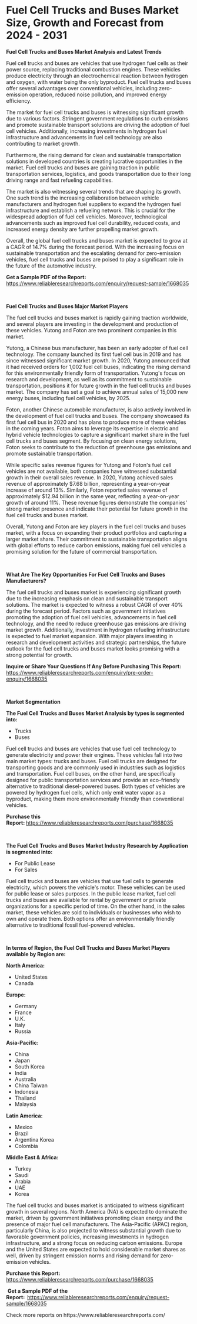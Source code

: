 <p><h1>Fuel Cell Trucks and Buses Market Size, Growth and Forecast from 2024 - 2031</h1></p><p><strong>Fuel Cell Trucks and Buses Market Analysis and Latest Trends</strong></p>
<p><p>Fuel cell trucks and buses are vehicles that use hydrogen fuel cells as their power source, replacing traditional combustion engines. These vehicles produce electricity through an electrochemical reaction between hydrogen and oxygen, with water being the only byproduct. Fuel cell trucks and buses offer several advantages over conventional vehicles, including zero-emission operation, reduced noise pollution, and improved energy efficiency.</p><p>The market for fuel cell trucks and buses is witnessing significant growth due to various factors. Stringent government regulations to curb emissions and promote sustainable transport solutions are driving the adoption of fuel cell vehicles. Additionally, increasing investments in hydrogen fuel infrastructure and advancements in fuel cell technology are also contributing to market growth.</p><p>Furthermore, the rising demand for clean and sustainable transportation solutions in developed countries is creating lucrative opportunities in the market. Fuel cell trucks and buses are gaining traction in public transportation services, logistics, and goods transportation due to their long driving range and fast refueling capabilities.</p><p>The market is also witnessing several trends that are shaping its growth. One such trend is the increasing collaboration between vehicle manufacturers and hydrogen fuel suppliers to expand the hydrogen fuel infrastructure and establish a refueling network. This is crucial for the widespread adoption of fuel cell vehicles. Moreover, technological advancements such as improved fuel cell durability, reduced costs, and increased energy density are further propelling market growth.</p><p>Overall, the global fuel cell trucks and buses market is expected to grow at a CAGR of 14.7% during the forecast period. With the increasing focus on sustainable transportation and the escalating demand for zero-emission vehicles, fuel cell trucks and buses are poised to play a significant role in the future of the automotive industry.</p></p>
<p><strong>Get a Sample PDF of the Report:&nbsp;</strong> <a href="https://www.reliableresearchreports.com/enquiry/request-sample/1668035">https://www.reliableresearchreports.com/enquiry/request-sample/1668035</a></p>
<p>&nbsp;</p>
<p><strong>Fuel Cell Trucks and Buses Major Market Players</strong></p>
<p><p>The fuel cell trucks and buses market is rapidly gaining traction worldwide, and several players are investing in the development and production of these vehicles. Yutong and Foton are two prominent companies in this market.</p><p>Yutong, a Chinese bus manufacturer, has been an early adopter of fuel cell technology. The company launched its first fuel cell bus in 2019 and has since witnessed significant market growth. In 2020, Yutong announced that it had received orders for 1,002 fuel cell buses, indicating the rising demand for this environmentally friendly form of transportation. Yutong's focus on research and development, as well as its commitment to sustainable transportation, positions it for future growth in the fuel cell trucks and buses market. The company has set a goal to achieve annual sales of 15,000 new energy buses, including fuel cell vehicles, by 2025.</p><p>Foton, another Chinese automobile manufacturer, is also actively involved in the development of fuel cell trucks and buses. The company showcased its first fuel cell bus in 2020 and has plans to produce more of these vehicles in the coming years. Foton aims to leverage its expertise in electric and hybrid vehicle technologies to capture a significant market share in the fuel cell trucks and buses segment. By focusing on clean energy solutions, Foton seeks to contribute to the reduction of greenhouse gas emissions and promote sustainable transportation.</p><p>While specific sales revenue figures for Yutong and Foton's fuel cell vehicles are not available, both companies have witnessed substantial growth in their overall sales revenue. In 2020, Yutong achieved sales revenue of approximately $7.68 billion, representing a year-on-year increase of around 13%. Similarly, Foton reported sales revenue of approximately $12.94 billion in the same year, reflecting a year-on-year growth of around 11%. These revenue figures demonstrate the companies' strong market presence and indicate their potential for future growth in the fuel cell trucks and buses market.</p><p>Overall, Yutong and Foton are key players in the fuel cell trucks and buses market, with a focus on expanding their product portfolios and capturing a larger market share. Their commitment to sustainable transportation aligns with global efforts to reduce carbon emissions, making fuel cell vehicles a promising solution for the future of commercial transportation.</p></p>
<p>&nbsp;</p>
<p><strong>What Are The Key Opportunities For Fuel Cell Trucks and Buses Manufacturers?</strong></p>
<p><p>The fuel cell trucks and buses market is experiencing significant growth due to the increasing emphasis on clean and sustainable transport solutions. The market is expected to witness a robust CAGR of over 40% during the forecast period. Factors such as government initiatives promoting the adoption of fuel cell vehicles, advancements in fuel cell technology, and the need to reduce greenhouse gas emissions are driving market growth. Additionally, investment in hydrogen refueling infrastructure is expected to fuel market expansion. With major players investing in research and development activities and strategic partnerships, the future outlook for the fuel cell trucks and buses market looks promising with a strong potential for growth.</p></p>
<p><strong>Inquire or Share Your Questions If Any Before Purchasing This Report:</strong> <a href="https://www.reliableresearchreports.com/enquiry/pre-order-enquiry/1668035">https://www.reliableresearchreports.com/enquiry/pre-order-enquiry/1668035</a></p>
<p>&nbsp;</p>
<p><strong>Market Segmentation</strong></p>
<p><strong>The Fuel Cell Trucks and Buses Market Analysis by types is segmented into:</strong></p>
<p><ul><li>Trucks</li><li>Buses</li></ul></p>
<p><p>Fuel cell trucks and buses are vehicles that use fuel cell technology to generate electricity and power their engines. These vehicles fall into two main market types: trucks and buses. Fuel cell trucks are designed for transporting goods and are commonly used in industries such as logistics and transportation. Fuel cell buses, on the other hand, are specifically designed for public transportation services and provide an eco-friendly alternative to traditional diesel-powered buses. Both types of vehicles are powered by hydrogen fuel cells, which only emit water vapor as a byproduct, making them more environmentally friendly than conventional vehicles.</p></p>
<p><strong>Purchase this Report:&nbsp;</strong><a href="https://www.reliableresearchreports.com/purchase/1668035">https://www.reliableresearchreports.com/purchase/1668035</a></p>
<p>&nbsp;</p>
<p><strong>The Fuel Cell Trucks and Buses Market Industry Research by Application is segmented into:</strong></p>
<p><ul><li>For Public Lease</li><li>For Sales</li></ul></p>
<p><p>Fuel cell trucks and buses are vehicles that use fuel cells to generate electricity, which powers the vehicle's motor. These vehicles can be used for public lease or sales purposes. In the public lease market, fuel cell trucks and buses are available for rental by government or private organizations for a specific period of time. On the other hand, in the sales market, these vehicles are sold to individuals or businesses who wish to own and operate them. Both options offer an environmentally friendly alternative to traditional fossil fuel-powered vehicles.</p></p>
<p>&nbsp;</p>
<p><strong>In terms of Region, the Fuel Cell Trucks and Buses Market Players available by Region are:</strong></p>
<p>
    <p> <strong> North America: </strong>
        <ul>
            <li>United States</li>
            <li>Canada</li>
        </ul>
        </p> 
    <p> <strong> Europe: </strong>
        <ul>
            <li>Germany</li>
            <li>France</li>
            <li>U.K.</li>
            <li>Italy</li>
            <li>Russia</li>
        </ul>
        </p> 
    <p> <strong> Asia-Pacific: </strong>
        <ul>
            <li>China</li>
            <li>Japan</li>
            <li>South Korea</li>
            <li>India</li>
            <li>Australia</li>
            <li>China Taiwan</li>
            <li>Indonesia</li>
            <li>Thailand</li>
            <li>Malaysia</li>
        </ul>
        </p> 
    <p> <strong> Latin America: </strong>
        <ul>
            <li>Mexico</li>
            <li>Brazil</li>
            <li>Argentina Korea</li>
            <li>Colombia</li>
        </ul>
        </p> 
    <p> <strong> Middle East & Africa: </strong>
        <ul>
            <li>Turkey</li>
            <li>Saudi</li>
            <li>Arabia</li>
            <li>UAE</li>
            <li>Korea</li>
        </ul>
    </p>
    </p>
<p><p>The fuel cell trucks and buses market is anticipated to witness significant growth in several regions. North America (NA) is expected to dominate the market, driven by government initiatives promoting clean energy and the presence of major fuel cell manufacturers. The Asia-Pacific (APAC) region, particularly China, is also projected to witness substantial growth due to favorable government policies, increasing investments in hydrogen infrastructure, and a strong focus on reducing carbon emissions. Europe and the United States are expected to hold considerable market shares as well, driven by stringent emission norms and rising demand for zero-emission vehicles.</p></p>
<p><strong>Purchase this Report: </strong><a href="https://www.reliableresearchreports.com/purchase/1668035">https://www.reliableresearchreports.com/purchase/1668035</a></p>
<p>&nbsp;<strong>Get a Sample PDF of the Report:&nbsp;&nbsp;</strong><a href="https://www.reliableresearchreports.com/enquiry/request-sample/1668035">https://www.reliableresearchreports.com/enquiry/request-sample/1668035</a></p>
<p><strong></strong></p>
<p>Check more reports on https://www.reliableresearchreports.com/</p>
